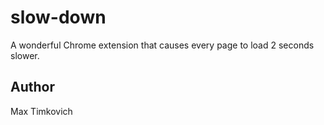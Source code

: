 # slow-down

A wonderful Chrome extension that causes every page to load 2 seconds slower.

## Author

Max Timkovich
